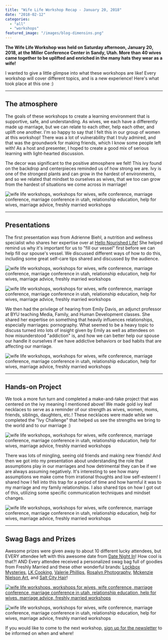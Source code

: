 ```yaml
---
title: "Wife Life Workshop Recap - January 20, 2018"
date: "2018-02-12"
categories: 
  - "all"
  - "workshops"
featured_image: "/images/blog-dimensins.png"
---
```


**The Wife Life Workshop was held on Saturday afternoon, January 20, 2018, at the Miller Conference Center in Sandy, Utah. More than 40 wives came together to be uplifted and enriched in the many hats they wear as a wife!**

I wanted to give a little glimpse into what these workshops are like! Every workshop will cover different topics, and is a new experience! Here's what took place at this one :)

* * *

## The atmosphere

The goals of these workshops to create a learning environment that is supportive, safe, and understanding. As wives, we each have a differently made up marriage, but we can relate to each other, help each other, and uplift one another. I'm so happy to say that I felt this in our group of women at this workshop! There was a lot of vulnerability that I truly admired, and that was the groundwork for making friends, which I know some people left with! As a host and presenter, I hoped to create a good mix of serious learning with light-hearted discussion.

The decor was significant to the positive atmosphere we felt! This ivy found on the backdrop and centerpieces reminded us of how strong we are. Ivy is one of the strongest plants and can grow in the hardest of environments, and so we related that mindset to ourselves as wives, that we too can grow from the hardest of situations we come across in marriage!

![wife life workshops, workshops for wives, wife conference, marriage conference, marriage conference in utah, relationship education, help for wives, marriage advice, freshly married workshops](/images/IMG_1238-1.jpg)

* * *

## Presentations

The first presentation was from Adrienne Biehl, a nutrition and wellness specialist who shares her expertise over at [Hello Nourished Life!](https://hellonourishedlife.com/) She helped remind us why it's important for us to "fill our vessel" first before we can help fill our spouse's vessel. We discussed different ways of how to do this, including some great self-care tips shared and discussed by the audience.

![wife life workshops, workshops for wives, wife conference, marriage conference, marriage conference in utah, relationship education, help for wives, marriage advice, freshly married workshops](/images/IMG_1307.jpg)

![wife life workshops, workshops for wives, wife conference, marriage conference, marriage conference in utah, relationship education, help for wives, marriage advice, freshly married workshops](/images/IMG_1249-2.jpg)

We then had the privilege of hearing from Emily Davis, an adjunct professor at BYU teaching Media, Family, and Human Development classes. She shared her expertise on something that heavily influences relationships, especially marriages: pornography. What seemed to be a heavy topic to discuss turned into lots of insight given by Emily as well as attendees on how misunderstood "addiction" is, and how we can better help our spouse our handle it ourselves if we have addictive behaviors or bad habits that are affecting our marriage. 

![wife life workshops, workshops for wives, wife conference, marriage conference, marriage conference in utah, relationship education, help for wives, marriage advice, freshly married workshops](/images/IMG_1304.jpg)

* * *

## Hands-on Project

We took a more fun turn and completed a make-and-take project that was centered on the ivy meaning I mentioned above! We made gold ivy leaf necklaces to serve as a reminder of our strength as wives, women, moms, friends, siblings, daughters, etc.! These necklaces were made while we completed the "Ivy Challenge" that helped us see the strengths we bring to the world and to our marriage :)

![wife life workshops, workshops for wives, wife conference, marriage conference, marriage conference in utah, relationship education, help for wives, marriage advice, freshly married workshops](/images/IMG_1263.jpg)

There was lots of mingling, seeing old friends and making new friends! And then we got into my presentation about understanding the role that assumptions play in our marriages and how detrimental they can be if we are always assuming negatively. It's interesting to see how many assumptions we make come from irrational thoughts and low self-esteem! I shared how I fell into this trap for a period of time and how harmful it was to my marriage and my family relationships. I also shared tips on how I got out of this, utilizing some specific communication techniques and mindset changes.

![wife life workshops, workshops for wives, wife conference, marriage conference, marriage conference in utah, relationship education, help for wives, marriage advice, freshly married workshops](/images/IMG_1311.jpg)

* * *

## Swag Bags and Prizes

Awesome prizes were given away to about 10 different lucky attendees, but EVERY attendee left with this awesome date from [Date Night In](https://frstre.com/go/?a=19136-4863f8&s=110370-e6b059&tap_s=110370-e6b059)! How cool is that?! AND Every attendee received a personalized swag bag full of goodies from Freshly Married and these other wonderful brands: [Lockbox Mysteries](http://www.lockboxmysteries.com/), [LK Cooking](https://www.lkcooking.com/), [Valerie Phillips](http://chewandchat.com/), [Rosalyn Photography](http://rosalynphotography.com/), [Mckenzie Nielson Art](http://www.mckenzienielson.com/), and [Salt City Hair](https://www.instagram.com/saltcityhair/?hl=en)!

[![wife life workshops, workshops for wives, wife conference, marriage conference, marriage conference in utah, relationship education, help for wives, marriage advice, freshly married workshops](/images/IMG_1270.jpg)](https://frstre.com/go/?a=19136-4863f8&s=110370-e6b059&tap_s=110370-e6b059)

![wife life workshops, workshops for wives, wife conference, marriage conference, marriage conference in utah, relationship education, help for wives, marriage advice, freshly married workshops](/images/IMG_1317-1.jpg)

If you would like to come to the next workshop, [sign up for the newsletter](http://freshlymarried.us3.list-manage.com/subscribe?u=7f42eae738681a6388816f80a&id=78c3cf254f) to be informed on when and where!
